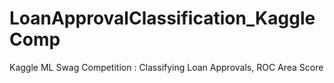 # LoanApprovalClassification_KaggleComp
Kaggle ML Swag Competition : Classifying Loan Approvals, ROC Area Score
